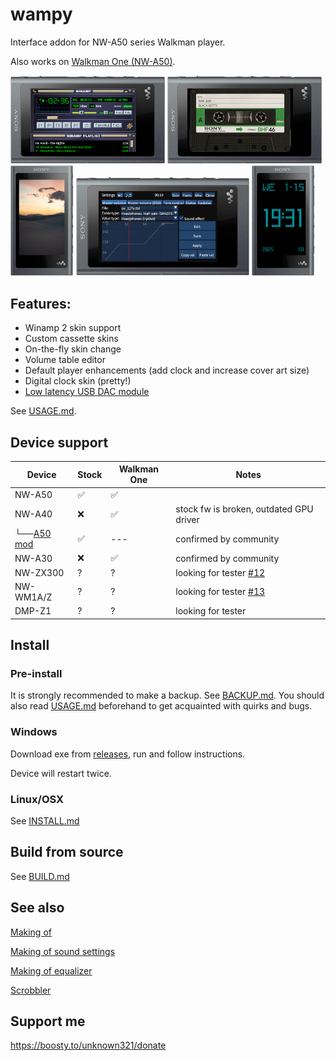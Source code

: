 wampy
=====

Interface addon for NW-A50 series Walkman player.

Also works on [Walkman One (NW-A50)](https://www.mrwalkman.com/p/sony-nw-a50series-custom-firmware.html).

<img src="images/winamp.png" alt="winamp" width="49%">&nbsp;<img src="images/cassette.png" alt="cassette" width="49%">
<img src="images/promo-cassette-skin.png" width="20%"> <img src="images/promo-mvt.png" width="55%"> <img src="images/promo-digiclock.png" width="20%">

## Features:

- Winamp 2 skin support
- Custom cassette skins
- On-the-fly skin change
- Volume table editor
- Default player enhancements (add clock and increase cover art size)
- Digital clock skin (pretty!)
- [Low latency USB DAC module](https://github.com/zhangboyang/llusbdac)

See [USAGE.md](./USAGE.md).

## Device support

| Device          | Stock | Walkman One | Notes                                   |
|-----------------|-------|-------------|-----------------------------------------|
| NW-A50          | ✅     | ✅           |                                         |
| NW-A40          | ❌     | ✅           | stock fw is broken, outdated GPU driver |
| └──[A50 mod][1] | ✅     | ---         | confirmed by community                  |
| NW-A30          | ❌     | ✅           | confirmed by community                  |
| NW-ZX300        | ?     | ?           | looking for tester [#12][3]             |
| NW-WM1A/Z       | ?     | ?           | looking for tester [#13][4]             |
| DMP-Z1          | ?     | ?           | looking for tester                      |

[1]: https://www.mrwalkman.com/p/nw-a40-stock-update.html

[2]: https://github.com/unknown321/wampy/issues/1

[3]: https://github.com/unknown321/wampy/issues/12

[4]: https://github.com/unknown321/wampy/issues/13

## Install

### Pre-install

It is strongly recommended to make a backup. See [BACKUP.md](./BACKUP.md).
You should also read [USAGE.md](./USAGE.md) beforehand to get acquainted with quirks and bugs.

### Windows

Download exe from [releases](https://github.com/unknown321/wampy/releases), run and follow instructions.

Device will restart twice.

### Linux/OSX

See [INSTALL.md](./INSTALL.md)

## Build from source

See [BUILD.md](./BUILD.md)

## See also

[Making of](./MAKING_OF.md)

[Making of sound settings](./MAKING_OF_SOUND_SETTINGS.md)

[Making of equalizer](./MAKING_OF_EQUALIZER.md)

[Scrobbler](https://github.com/unknown321/scrobbler)

## Support me

https://boosty.to/unknown321/donate
